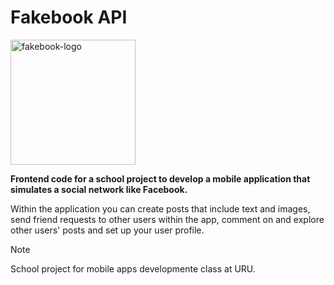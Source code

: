 # Fakebook API

<image src="./src/assets/iconoF.png" align="center" width="200px" height="200px" alt="fakebook-logo"/>

**Frontend code for a school project to develop a mobile application that simulates a social network like Facebook.**

Within the application you can create posts that include text and images, send friend requests to other users within the app, comment on and explore other users' posts and set up your user profile.

> [!NOTE]
> School project for mobile apps developmente class at URU.
